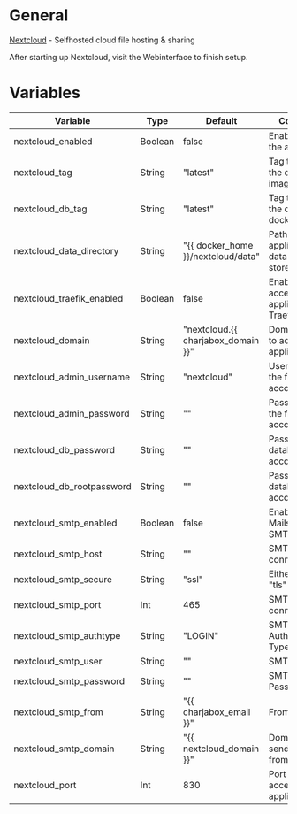 # General
[Nextcloud](https://nextcloud.com/) - Selfhosted cloud file hosting & sharing

After starting up Nextcloud, visit the Webinterface to finish setup.

# Variables

| Variable                  | Type    | Default                            | Comment                                          |
|---------------------------|---------|------------------------------------|--------------------------------------------------|
| nextcloud_enabled         | Boolean | false                              | Enable/Disable the application                   |
| nextcloud_tag             | String  | "latest"                           | Tag to use for the docker image                  |
| nextcloud_db_tag          | String  | "latest"                           | Tag to use for the database docker image         |
| nextcloud_data_directory  | String  | "{{ docker_home }}/nextcloud/data" | Path were application data should be stored      |
| nextcloud_traefik_enabled | Boolean | false                              | Enable/Disable access to application via Traefik |
| nextcloud_domain          | String  | "nextcloud.{{ charjabox_domain }}" | Domain used to access the application            |
| nextcloud_admin_username  | String  | "nextcloud"                        | Username for the first admin account             |
| nextcloud_admin_password  | String  | ""                                 | Password for the first admin account             |
| nextcloud_db_password     | String  | ""                                 | Password for database account                    |
| nextcloud_db_rootpassword | String  | ""                                 | Password for database root account               |
| nextcloud_smtp_enabled    | Boolean | false                              | Enable/Disable Mails via SMTP                    |
| nextcloud_smtp_host       | String  | ""                                 | SMTP Host to connect to                          |
| nextcloud_smtp_secure     | String  | "ssl"                              | Either "ssl" or "tls"                            |
| nextcloud_smtp_port       | Int     | 465                                | SMTP Port to connect to                          |
| nextcloud_smtp_authtype   | String  | "LOGIN"                            | SMTP Authentication Type                         |
| nextcloud_smtp_user       | String  | ""                                 | SMTP User                                        |
| nextcloud_smtp_password   | String  | ""                                 | SMTP Password                                    |
| nextcloud_smtp_from       | String  | "{{ charjabox_email }}"            | From: Header                                     |
| nextcloud_smtp_domain     | String  | "{{ nextcloud_domain }}"           | Domain to send Mails from                        |
| nextcloud_port            | Int     | 830                                | Port used to access the application              |
